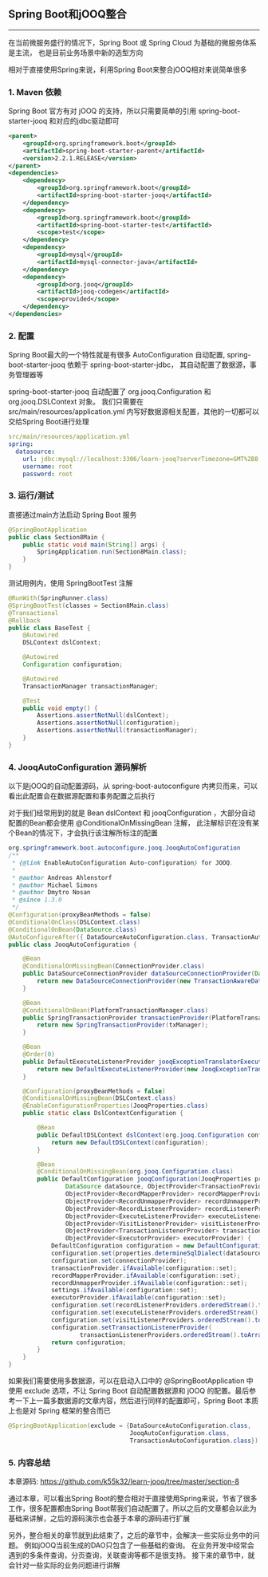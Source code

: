 ## Spring Boot和jOOQ整合
-----

在当前微服务盛行的情况下，Spring Boot 或 Spring Cloud 为基础的微服务体系是主流， 也是目前业务场景中新的选型方向

相对于直接使用Spring来说，利用Spring Boot来整合jOOQ相对来说简单很多

### 1. Maven 依赖

Spring Boot 官方有对 jOOQ 的支持，所以只需要简单的引用 spring-boot-starter-jooq 和对应的jdbc驱动即可

```xml
<parent>
    <groupId>org.springframework.boot</groupId>
    <artifactId>spring-boot-starter-parent</artifactId>
    <version>2.2.1.RELEASE</version>
</parent>
<dependencies>
    <dependency>
        <groupId>org.springframework.boot</groupId>
        <artifactId>spring-boot-starter-jooq</artifactId>
    </dependency>
    <dependency>
        <groupId>org.springframework.boot</groupId>
        <artifactId>spring-boot-starter-test</artifactId>
        <scope>test</scope>
    </dependency>
    <dependency>
        <groupId>mysql</groupId>
        <artifactId>mysql-connector-java</artifactId>
    </dependency>
    <dependency>
        <groupId>org.jooq</groupId>
        <artifactId>jooq-codegen</artifactId>
        <scope>provided</scope>
    </dependency>
</dependencies>
```

### 2. 配置

Spring Boot最大的一个特性就是有很多 AutoConfiguration 自动配置, spring-boot-starter-jooq 依赖于 spring-boot-starter-jdbc， 其自动配置了数据源，事务管理器等

spring-boot-starter-jooq 自动配置了 org.jooq.Configuration 和 org.jooq.DSLContext 对象。 我们只需要在 src/main/resources/application.yml 内写好数据源相关配置，其他的一切都可以交给Spring Boot进行处理

```yaml
src/main/resources/application.yml
spring:
  datasource:
    url: jdbc:mysql://localhost:3306/learn-jooq?serverTimezone=GMT%2B8
    username: root
    password: root
```

### 3. 运行/测试

直接通过main方法启动 Spring Boot 服务

```java
@SpringBootApplication
public class Section8Main {
    public static void main(String[] args) {
        SpringApplication.run(Section8Main.class);
    }
}
```

测试用例内，使用 SpringBootTest 注解

```java
@RunWith(SpringRunner.class)
@SpringBootTest(classes = Section8Main.class)
@Transactional
@Rollback
public class BaseTest {
    @Autowired
    DSLContext dslContext;

    @Autowired
    Configuration configuration;

    @Autowired
    TransactionManager transactionManager;

    @Test
    public void empty() {
        Assertions.assertNotNull(dslContext);
        Assertions.assertNotNull(configuration);
        Assertions.assertNotNull(transactionManager);
    }
}
```

### 4. JooqAutoConfiguration 源码解析

以下是jOOQ的自动配置源码，从 spring-boot-autoconfigure 内拷贝而来，可以看出此配置会在数据源配置和事务配置之后执行

对于我们经常用到的就是 Bean dslContext 和 jooqConfiguration ，大部分自动配置的Bean都会使用 @ConditionalOnMissingBean 注解， 此注解标识在没有某个Bean的情况下，才会执行该注解所标注的配置

```java
org.springframework.boot.autoconfigure.jooq.JooqAutoConfiguration
/**
 * {@link EnableAutoConfiguration Auto-configuration} for JOOQ.
 *
 * @author Andreas Ahlenstorf
 * @author Michael Simons
 * @author Dmytro Nosan
 * @since 1.3.0
 */
@Configuration(proxyBeanMethods = false)
@ConditionalOnClass(DSLContext.class)
@ConditionalOnBean(DataSource.class)
@AutoConfigureAfter({ DataSourceAutoConfiguration.class, TransactionAutoConfiguration.class })
public class JooqAutoConfiguration {

	@Bean
	@ConditionalOnMissingBean(ConnectionProvider.class)
	public DataSourceConnectionProvider dataSourceConnectionProvider(DataSource dataSource) {
		return new DataSourceConnectionProvider(new TransactionAwareDataSourceProxy(dataSource));
	}

	@Bean
	@ConditionalOnBean(PlatformTransactionManager.class)
	public SpringTransactionProvider transactionProvider(PlatformTransactionManager txManager) {
		return new SpringTransactionProvider(txManager);
	}

	@Bean
	@Order(0)
	public DefaultExecuteListenerProvider jooqExceptionTranslatorExecuteListenerProvider() {
		return new DefaultExecuteListenerProvider(new JooqExceptionTranslator());
	}

	@Configuration(proxyBeanMethods = false)
	@ConditionalOnMissingBean(DSLContext.class)
	@EnableConfigurationProperties(JooqProperties.class)
	public static class DslContextConfiguration {

		@Bean
		public DefaultDSLContext dslContext(org.jooq.Configuration configuration) {
			return new DefaultDSLContext(configuration);
		}

		@Bean
		@ConditionalOnMissingBean(org.jooq.Configuration.class)
		public DefaultConfiguration jooqConfiguration(JooqProperties properties, ConnectionProvider connectionProvider,
				DataSource dataSource, ObjectProvider<TransactionProvider> transactionProvider,
				ObjectProvider<RecordMapperProvider> recordMapperProvider,
				ObjectProvider<RecordUnmapperProvider> recordUnmapperProvider, ObjectProvider<Settings> settings,
				ObjectProvider<RecordListenerProvider> recordListenerProviders,
				ObjectProvider<ExecuteListenerProvider> executeListenerProviders,
				ObjectProvider<VisitListenerProvider> visitListenerProviders,
				ObjectProvider<TransactionListenerProvider> transactionListenerProviders,
				ObjectProvider<ExecutorProvider> executorProvider) {
			DefaultConfiguration configuration = new DefaultConfiguration();
			configuration.set(properties.determineSqlDialect(dataSource));
			configuration.set(connectionProvider);
			transactionProvider.ifAvailable(configuration::set);
			recordMapperProvider.ifAvailable(configuration::set);
			recordUnmapperProvider.ifAvailable(configuration::set);
			settings.ifAvailable(configuration::set);
			executorProvider.ifAvailable(configuration::set);
			configuration.set(recordListenerProviders.orderedStream().toArray(RecordListenerProvider[]::new));
			configuration.set(executeListenerProviders.orderedStream().toArray(ExecuteListenerProvider[]::new));
			configuration.set(visitListenerProviders.orderedStream().toArray(VisitListenerProvider[]::new));
			configuration.setTransactionListenerProvider(
					transactionListenerProviders.orderedStream().toArray(TransactionListenerProvider[]::new));
			return configuration;
		}
	}
}
```

如果我们需要使用多数据源，可以在启动入口中的 @SpringBootApplication 中使用 exclude 选项，不让 Spring Boot 自动配置数据源和 jOOQ 的配置。最后参考一下上一篇多数据源的文章内容，然后进行同样的配置即可，Spring Boot 本质上也是对 Spring 框架的整合而已

```java
@SpringBootApplication(exclude = {DataSourceAutoConfiguration.class, 
                                  JooqAutoConfiguration.class, 
                                  TransactionAutoConfiguration.class})
```

### 5. 内容总结

本章源码: https://github.com/k55k32/learn-jooq/tree/master/section-8

通过本章，可以看出Spring Boot的整合相对于直接使用Spring来说，节省了很多工作，很多配置都由Spring Boot帮我们自动配置了。所以之后的文章都会以此为基础来讲解，之后的源码演示也会基于本章的源码进行扩展

另外，整合相关的章节就到此结束了，之后的章节中，会解决一些实际业务中的问题。 例如jOOQ当前生成的DAO只包含了一些基础的查询。 在业务开发中经常会遇到的多条件查询，分页查询，关联查询等都不是很支持。 接下来的章节中，就会针对一些实际的业务问题进行讲解